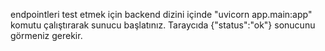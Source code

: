 endpointleri test etmek için backend dizini içinde "uvicorn app.main:app" komutu çalıştırarak sunucu başlatınız. Taraycıda {"status":"ok"} sonucunu görmeniz gerekir.